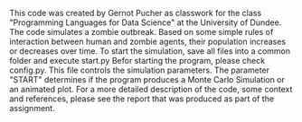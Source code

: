 This code was created by Gernot Pucher as classwork for the class "Programming Languages for Data Science" at the University of Dundee.
The code simulates a zombie outbreak. Based on some simple rules of interaction between human and zombie agents, their population increases or decreases over time.
To start the simulation, save all files into a common folder and execute start.py
Befor starting the program, please check config.py. This file controls the simulation parameters.
The parameter "START" determines if the program produces a Monte Carlo Simulation or an animated plot.
For a more detailed description of the code, some context and references, please see the report that was produced as part of the assignment.
